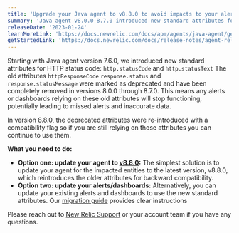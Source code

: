 ```yaml
---
title: 'Upgrade your Java agent to v8.8.0 to avoid impacts to your alerts/dashboards.'
summary: 'Java agent v8.0.0-8.7.0 introduced new standard attributes for HTTP status code that might impact alerts/dashboards'
releaseDate: '2023-01-24'
learnMoreLink: 'https://docs.newrelic.com/docs/apm/agents/java-agent/getting-started/migration-8x-guide/'
getStartedLink: 'https://docs.newrelic.com/docs/release-notes/agent-release-notes/java-release-notes/java-agent-880/'
---
```


Starting with Java agent version 7.6.0, we introduced new standard attributes for HTTP status code: `http.statusCode` and `http.statusText` The old attributes `httpResponseCode` `response.status` and `response.statusMessage` were marked as deprecated and have been completely removed in versions 8.0.0 through 8.7.0. This means any alerts or dashboards relying on these old attributes will stop functioning, potentially leading to missed alerts and inaccurate data.

In version 8.8.0, the deprecated attributes were re-introduced with a compatibility flag so if you are still relying on those attributes you can continue to use them.

**What you need to do:**

* **Option one: update your agent to [v8.8.0](https://docs.newrelic.com/docs/release-notes/agent-release-notes/java-release-notes/java-agent-880/):** 
The simplest solution is to update your agent for the impacted entities to the latest version, v8.8.0, which reintroduces the older attributes for backward compatibility. 
* **Option two: update your alerts/dashboards:**
Alternatively, you can update your existing alerts and dashboards to use the new standard attributes. Our [migration guide](https://docs.newrelic.com/docs/apm/agents/java-agent/getting-started/migration-8x-guide/) provides clear instructions

Please reach out to [New Relic Support](https://support.newrelic.com/s/) or your account team if you have any questions. 


